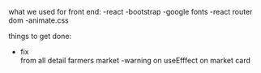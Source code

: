 what we used for front end:
-react
-bootstrap
-google fonts
-react router dom
-animate.css


things to get done:
- fix <br> from all detail farmers market
-warning on useEfffect on market card